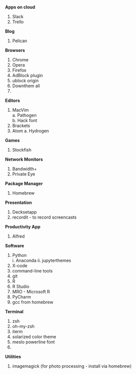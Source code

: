 **Apps on cloud**

1. Slack
2. Trello

**Blog**

1. Pelican

**Browsers**

1. Chrome
2. Opera
3. Firefox
4. AdBlock plugin
5. ublock origin
6. Downthem all
7. 

**Editors**

1. MacVim  
    a. Pathogen  
    b. Hack font
2. Brackets
3. Atom
    a. Hydrogen

**Games**

1. Stockfish

**Network Monitors**

1. Bandwidth+
2. Private Eye


**Package Manager**

1. Homebrew

**Presentation**

1. Decksetapp
2. recordit - to record screencasts

**Productivity App**

1. Alfred

**Software**

1. Python  
    i. Anaconda
    ii. jupyterthemes
2. X-code
3. command-line tools
4. git
5. R
6. R Studio
7. MRO - Microsoft R
8. PyCharm
9. gcc from homebrew

**Terminal**

1. zsh
2. oh-my-zsh
3. iterm
4. solarized color theme
5. meslo powerline font
6. 

**Utilities**

1. imagemagick (for photo processing - install via homebrew)
